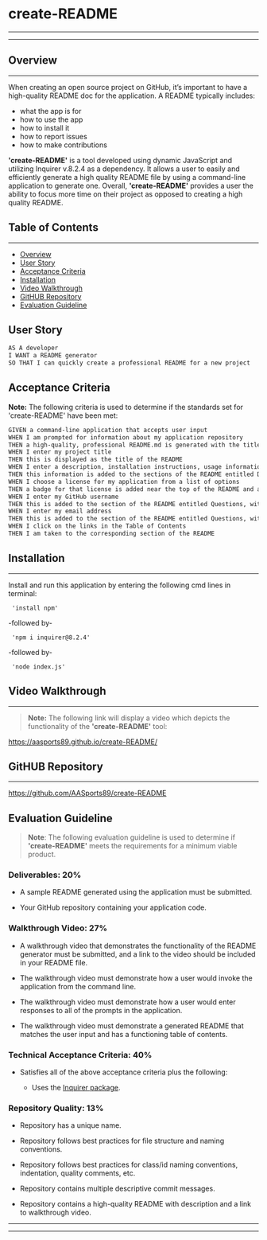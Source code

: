   # create-README
  ---
  ---

  ## Overview
  ---
  When creating an open source project on GitHub, it’s important to have a high-quality README doc for the application. A README typically includes: 
  * what the app is for 
  * how to use the app 
  * how to install it 
  * how to report issues 
  * how to make contributions

**'create-README'** is a tool developed using dynamic JavaScript and utilizing Inquirer v.8.2.4 as a dependency. It allows a user to easily and efficiently generate a high quality README file by using a command-line application to generate one. Overall, **'create-README'** provides a user the ability to focus more time on their project as opposed to creating a high quality README.

  ## Table of Contents
  ---

  * [Overview](#overview)
  * [User Story](#user-story)
  * [Acceptance Criteria](#acceptance-criteria)
  * [Installation](#installation)
  * [Video Walkthrough](#video-walkthrough)
  * [GitHUB Repository](#github-repository)
  * [Evaluation Guideline](#evaluation-guideline)

## User Story

```md
AS A developer
I WANT a README generator
SO THAT I can quickly create a professional README for a new project
```

## Acceptance Criteria

**Note:** The following criteria is used to determine if the standards set for 'create-README' have been met:

```md
GIVEN a command-line application that accepts user input
WHEN I am prompted for information about my application repository
THEN a high-quality, professional README.md is generated with the title of my project and sections entitled Description, Table of Contents, Installation, Usage, License, Contributing, Tests, and Questions
WHEN I enter my project title
THEN this is displayed as the title of the README
WHEN I enter a description, installation instructions, usage information, contribution guidelines, and test instructions
THEN this information is added to the sections of the README entitled Description, Installation, Usage, Contributing, and Tests
WHEN I choose a license for my application from a list of options
THEN a badge for that license is added near the top of the README and a notice is added to the section of the README entitled License that explains which license the application is covered under
WHEN I enter my GitHub username
THEN this is added to the section of the README entitled Questions, with a link to my GitHub profile
WHEN I enter my email address
THEN this is added to the section of the README entitled Questions, with instructions on how to reach me with additional questions
WHEN I click on the links in the Table of Contents
THEN I am taken to the corresponding section of the README
```

  ## Installation
  ----

Install and run this application by entering the following cmd lines in terminal:
```
 'install npm'
```
 -followed by-
```
 'npm i inquirer@8.2.4'
```
 -followed by- 
```
 'node index.js' 
```
  
  ## Video Walkthrough
  ---
  > **Note:** The following link will display a video which depicts the functionality of the **'create-README'** tool:

  https://aasports89.github.io/create-README/

  ## GitHUB Repository
  ---
  https://github.com/AASports89/create-README

  ## Evaluation Guideline

> **Note**: The following evaluation guideline is used to determine if **'create-README'** meets the requirements for a minimum viable product.

### Deliverables: 20%

* A sample README generated using the application must be submitted.

* Your GitHub repository containing your application code.

### Walkthrough Video: 27%

* A walkthrough video that demonstrates the functionality of the README generator must be submitted, and a link to the video should be included in your README file.

* The walkthrough video must demonstrate how a user would invoke the application from the command line.

* The walkthrough video must demonstrate how a user would enter responses to all of the prompts in the application.

* The walkthrough video must demonstrate a generated README that matches the user input and has a functioning table of contents.

### Technical Acceptance Criteria: 40%

* Satisfies all of the above acceptance criteria plus the following:

	* Uses the [Inquirer package](https://www.npmjs.com/package/inquirer/v/8.2.4).

### Repository Quality: 13%

* Repository has a unique name.

* Repository follows best practices for file structure and naming conventions.

* Repository follows best practices for class/id naming conventions, indentation, quality comments, etc.

* Repository contains multiple descriptive commit messages.

* Repository contains a high-quality README with description and a link to walkthrough video.

---
---

